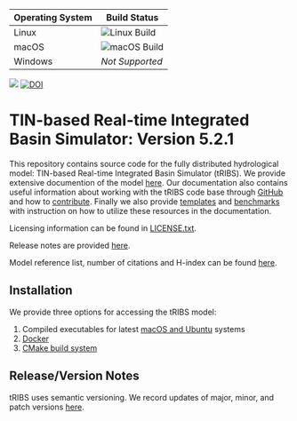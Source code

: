 | Operating System | Build Status |
|------------------|--------------|
| Linux            | ![Linux Build](https://img.shields.io/github/actions/workflow/status/tribshms/tRIBS/compile_and_test_linux.yml) |
| macOS            | ![macOS Build](https://img.shields.io/github/actions/workflow/status/tribshms/tRIBS/compile_and_test_macos.yml)|
| Windows          | *Not Supported* |

![](https://img.shields.io/readthedocs/tribshms)
[![DOI](https://joss.theoj.org/papers/10.21105/joss.06747/status.svg)](https://doi.org/10.21105/joss.06747)

# TIN-based Real-time Integrated Basin Simulator: Version 5.2.1
This repository contains source code for the fully distributed hydrological model: TIN-based Real-time Integrated Basin Simulator (tRIBS). We provide extensive documention of the model [here](https://tribshms.readthedocs.io/en/latest/). Our documentation also contains useful information about working with the tRIBS code base through [GitHub](https://tribshms.readthedocs.io/en/latest/man/Using%20GitHub.html) and how to [contribute](https://tribshms.readthedocs.io/en/latest/man/Contributing.html). Finally we also provide [templates](https://tribshms.readthedocs.io/en/latest/man/Templates.html) and [benchmarks](https://tribshms.readthedocs.io/en/latest/man/Benchmarks.html) with instruction on how to utilize these resources in the documentation. 

Licensing information can be found in [LICENSE.txt](./LICENSE.txt).

Release notes are provided [here](https://tribshms.readthedocs.io/en/latest/man/Release%20Notes.html#).

Model reference list, number of citations and H-index can be found [here](https://csdms.colorado.edu/wiki/Model:TIN-based_Real-time_Integrated_Basin_Simulator_(tRIBS)).

## Installation 
We provide three options for accessing the tRIBS model:

1) Compiled executables for latest [macOS and Ubuntu](https://tribshms.readthedocs.io/en/latest/man/Executables.html#executables) systems
2) [Docker](https://tribshms.readthedocs.io/en/latest/man/Docker.html)
3) [CMake build system](https://tribshms.readthedocs.io/en/latest/man/Model_Execution.html#cmake)

## Release/Version Notes
tRIBS uses semantic versioning. We record updates of major, minor, and patch versions [here](./doc/md/CHANGELOG.md).
